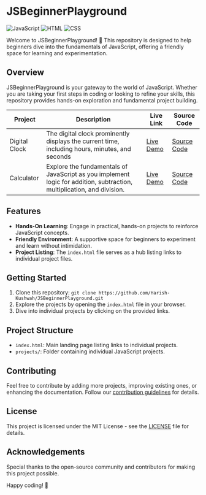 # JSBeginnerPlayground
![JavaScript](https://img.shields.io/badge/JavaScript-ES6-yellow?style=flat&logo=javascript) ![HTML](https://img.shields.io/badge/HTML5-orange?style=flat&logo=html5) ![CSS](https://img.shields.io/badge/CSS3-blue?style=flat&logo=css3)


Welcome to JSBeginnerPlayground! 🚀 This repository is designed to help beginners dive into the fundamentals of JavaScript, offering a friendly space for learning and experimentation.

## Overview

JSBeginnerPlayground is your gateway to the world of JavaScript. Whether you are taking your first steps in coding or looking to refine your skills, this repository provides hands-on exploration and fundamental project building.

| Project | Description | Live Link | Source Code |
| ------- | ----------- | --------- | ----------- |
| Digital Clock | The digital clock prominently displays the current time, including hours, minutes, and seconds | [Live Demo](https://harish-kushwah.github.io/JSBeginnerPlayground/clock) | [Source Code](https://github.com/Harish-Kushwah/JSBeginnerPlayground/tree/main/clock) |
| Calculator | Explore the fundamentals of JavaScript as you implement logic for addition, subtraction, multiplication, and division.| [Live Demo](https://harish-kushwah.github.io/JSBeginnerPlayground/calculator) | [Source Code](https://github.com/Harish-Kushwah/JSBeginnerPlayground/tree/main/calculator) |



## Features

- **Hands-On Learning**: Engage in practical, hands-on projects to reinforce JavaScript concepts.
- **Friendly Environment**: A supportive space for beginners to experiment and learn without intimidation.
- **Project Listing**: The `index.html` file serves as a hub listing links to individual project files.

## Getting Started

1. Clone this repository: `git clone https://github.com/Harish-Kushwah/JSBeginnerPlayground.git`
2. Explore the projects by opening the `index.html` file in your browser.
3. Dive into individual projects by clicking on the provided links.

## Project Structure

- `index.html`: Main landing page listing links to individual projects.
- `projects/`: Folder containing individual JavaScript projects.

## Contributing

Feel free to contribute by adding more projects, improving existing ones, or enhancing the documentation. Follow our [contribution guidelines](CONTRIBUTING.md) for details.

## License

This project is licensed under the MIT License - see the [LICENSE](LICENSE) file for details.

## Acknowledgements

Special thanks to the open-source community and contributors for making this project possible.

Happy coding! 🌟
